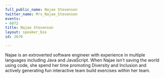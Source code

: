 ```yaml
---
full_public_name: Najae Stevenson
twitter_name: Mrs_Najae_Stevenson
events:
- 6072
title: Najae Stevenson
layout: speaker_bio
id: 2670

---
```

Najae is an extroverted software engineer with experience in multiple languages including Java and JavaScript. When Najae isn't saving the world using code, she spend her time promoting Diversity and Inclusion and actively generating fun interactive team build exercises within her team. 